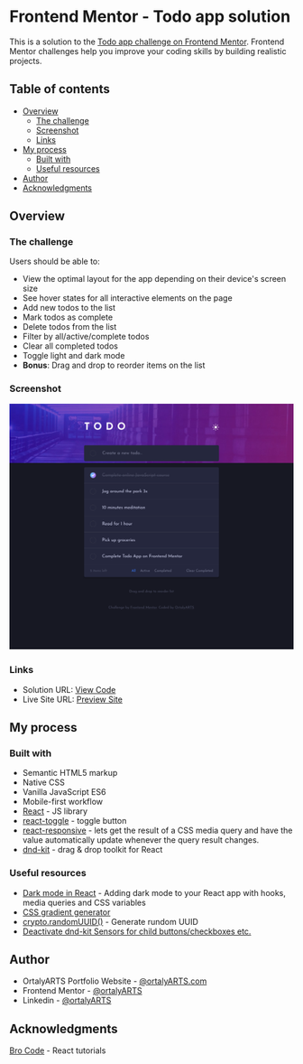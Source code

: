 # Frontend Mentor - Todo app solution

This is a solution to the [Todo app challenge on Frontend Mentor](https://www.frontendmentor.io/challenges/todo-app-Su1_KokOW). Frontend Mentor challenges help you improve your coding skills by building realistic projects. 

## Table of contents

- [Overview](#overview)
  - [The challenge](#the-challenge)
  - [Screenshot](#screenshot)
  - [Links](#links)
- [My process](#my-process)
  - [Built with](#built-with)
  - [Useful resources](#useful-resources)
- [Author](#author)
- [Acknowledgments](#acknowledgments)


## Overview

### The challenge

Users should be able to:

- View the optimal layout for the app depending on their device's screen size
- See hover states for all interactive elements on the page
- Add new todos to the list
- Mark todos as complete
- Delete todos from the list
- Filter by all/active/complete todos
- Clear all completed todos
- Toggle light and dark mode
- **Bonus**: Drag and drop to reorder items on the list

### Screenshot

![](./screenshot.png)

### Links

- Solution URL: [View Code](https://github.com/ortalyarts/frontendmentor-todo-app)
- Live Site URL: [Preview Site](https://frontendmentor-todo-app-chi.vercel.app/)

## My process

### Built with

- Semantic HTML5 markup
- Native CSS
- Vanilla JavaScript ES6
- Mobile-first workflow
- [React](https://reactjs.org/) - JS library
- [react-toggle](https://github.com/aaronshaf/react-toggle) - toggle button
- [react-responsive](https://github.com/yocontra/react-responsive) - lets get the result of a CSS media query and have the value automatically update whenever the query result changes. 
- [dnd-kit](https://docs.dndkit.com/) - drag & drop toolkit for React

### Useful resources

- [Dark mode in React](https://medium.com/@nathanielnw/adding-dark-mode-to-your-react-app-with-hooks-media-queries-and-css-variables-6694acfed4b4) - Adding dark mode to your React app with hooks, media queries and CSS variables
- [CSS gradient generator](https://cssgradient.io/)
- [crypto.randomUUID()](https://www.uuidgenerator.net/dev-corner/javascript) - Generate rundom UUID
- [Deactivate dnd-kit Sensors for child buttons/checkboxes etc.](https://github.com/clauderic/dnd-kit/issues/477)


## Author

- OrtalyARTS Portfolio Website - [@ortalyARTS.com](https://ortaly.com/)
- Frontend Mentor - [@ortalyARTS](https://www.frontendmentor.io/profile/ortalyARTS)
- Linkedin - [@ortalyARTS](www.linkedin.com/in/ortalyarts) 

## Acknowledgments

[Bro Code](www.youtube.com/@BroCodez) - React tutorials

